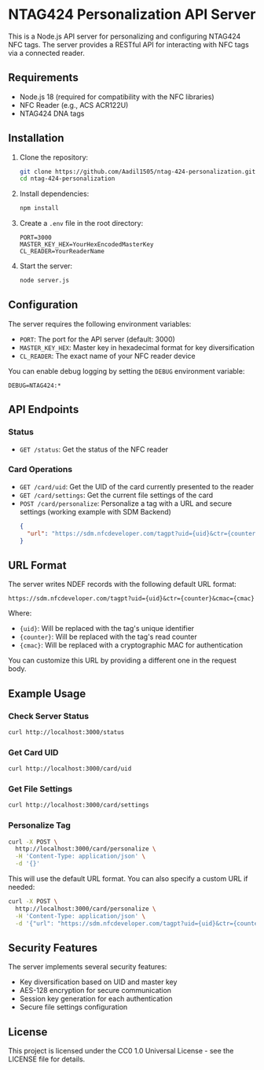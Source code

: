 # NTAG424 Personalization API Server

This is a Node.js API server for personalizing and configuring NTAG424 NFC tags. The server provides a RESTful API for interacting with NFC tags via a connected reader.

## Requirements

- Node.js 18 (required for compatibility with the NFC libraries)
- NFC Reader (e.g., ACS ACR122U)
- NTAG424 DNA tags

## Installation

1. Clone the repository:
   ```bash
   git clone https://github.com/Aadil1505/ntag-424-personalization.git
   cd ntag-424-personalization
   ```

2. Install dependencies:
   ```bash
   npm install
   ```

3. Create a `.env` file in the root directory:
   ```
   PORT=3000
   MASTER_KEY_HEX=YourHexEncodedMasterKey
   CL_READER=YourReaderName
   ```

4. Start the server:
   ```bash
   node server.js
   ```

## Configuration

The server requires the following environment variables:

- `PORT`: The port for the API server (default: 3000)
- `MASTER_KEY_HEX`: Master key in hexadecimal format for key diversification
- `CL_READER`: The exact name of your NFC reader device

You can enable debug logging by setting the `DEBUG` environment variable:
```
DEBUG=NTAG424:*
```

## API Endpoints

### Status

- `GET /status`: Get the status of the NFC reader

### Card Operations

- `GET /card/uid`: Get the UID of the card currently presented to the reader
- `GET /card/settings`: Get the current file settings of the card
- `POST /card/personalize`: Personalize a tag with a URL and secure settings (working example with SDM Backend)
  ```json
  {
    "url": "https://sdm.nfcdeveloper.com/tagpt?uid={uid}&ctr={counter}&cmac={cmac}"
  }
  ```

## URL Format

The server writes NDEF records with the following default URL format:

```
https://sdm.nfcdeveloper.com/tagpt?uid={uid}&ctr={counter}&cmac={cmac}
```

Where:
- `{uid}`: Will be replaced with the tag's unique identifier
- `{counter}`: Will be replaced with the tag's read counter
- `{cmac}`: Will be replaced with a cryptographic MAC for authentication

You can customize this URL by providing a different one in the request body.

## Example Usage

### Check Server Status

```bash
curl http://localhost:3000/status
```

### Get Card UID

```bash
curl http://localhost:3000/card/uid
```

### Get File Settings

```bash
curl http://localhost:3000/card/settings
```

### Personalize Tag

```bash
curl -X POST \
  http://localhost:3000/card/personalize \
  -H 'Content-Type: application/json' \
  -d '{}'
```

This will use the default URL format. You can also specify a custom URL if needed:

```bash
curl -X POST \
  http://localhost:3000/card/personalize \
  -H 'Content-Type: application/json' \
  -d '{"url": "https://sdm.nfcdeveloper.com/tagpt?uid={uid}&ctr={counter}&cmac={cmac}"}'
```

## Security Features

The server implements several security features:

- Key diversification based on UID and master key
- AES-128 encryption for secure communication
- Session key generation for each authentication
- Secure file settings configuration

## License

This project is licensed under the CC0 1.0 Universal License - see the LICENSE file for details.